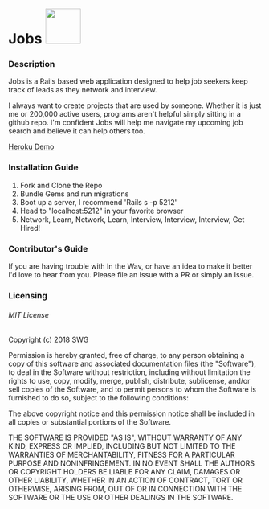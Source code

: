 
<h1>Jobs <img src="https://media.giphy.com/media/VAOP4be4s9H9K/giphy.gif" height="70"></h1>

### Description

  Jobs is a Rails based web application designed to help job seekers keep track of leads as they network and interview.
  
  I always want to create projects that are used by someone. Whether it is just me or 200,000 active users, programs aren't helpful simply sitting in a github repo. I'm confident Jobs will help me navigate my upcoming job search and believe it can help others too.
  
  <a rel="noopener noreferrer" href="https://jobs-sealthedeal.herokuapp.com/" target="_blank">Heroku Demo</a>

  

### Installation Guide
  <ol>
    <li>Fork and Clone the Repo</li>
    <li>Bundle Gems and run migrations</li>
    <li>Boot up a server, I recommend 'Rails s -p 5212'</li>
    <li>Head to "localhost:5212" in your favorite browser</li>
    <li>Network, Learn, Network, Learn, Interview, Interview, Interview, Get Hired!</li>
  </ol>

### Contributor's Guide

If you are having trouble with In the Wav, or have an idea to make it better I'd love to hear from you. Please file an Issue with a PR or simply an Issue. 

### Licensing

###### MIT License

Copyright (c) 2018 SWG

Permission is hereby granted, free of charge, to any person obtaining a copy
of this software and associated documentation files (the "Software"), to deal
in the Software without restriction, including without limitation the rights
to use, copy, modify, merge, publish, distribute, sublicense, and/or sell
copies of the Software, and to permit persons to whom the Software is
furnished to do so, subject to the following conditions:

The above copyright notice and this permission notice shall be included in all
copies or substantial portions of the Software.

THE SOFTWARE IS PROVIDED "AS IS", WITHOUT WARRANTY OF ANY KIND, EXPRESS OR
IMPLIED, INCLUDING BUT NOT LIMITED TO THE WARRANTIES OF MERCHANTABILITY,
FITNESS FOR A PARTICULAR PURPOSE AND NONINFRINGEMENT. IN NO EVENT SHALL THE
AUTHORS OR COPYRIGHT HOLDERS BE LIABLE FOR ANY CLAIM, DAMAGES OR OTHER
LIABILITY, WHETHER IN AN ACTION OF CONTRACT, TORT OR OTHERWISE, ARISING FROM,
OUT OF OR IN CONNECTION WITH THE SOFTWARE OR THE USE OR OTHER DEALINGS IN THE
SOFTWARE.
